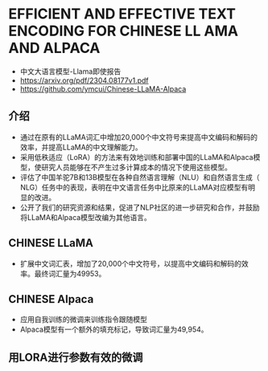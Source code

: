 # EFFICIENT AND EFFECTIVE TEXT ENCODING FOR CHINESE LL AMA AND ALPACA
- 中文大语言模型-Llama即使报告
- https://arxiv.org/pdf/2304.08177v1.pdf
- https://github.com/ymcui/Chinese-LLaMA-Alpaca
## 介绍
- 通过在原有的LLaMA词汇中增加20,000个中文符号来提高中文编码和解码的效率，并提高LLaMA的中文理解能力。
- 采用低秩适应（LoRA）的方法来有效地训练和部署中国的LLaMA和Alpaca模型，使研究人员能够在不产生过多计算成本的情况下使用这些模型。
- 评估了中国羊驼7B和13B模型在各种自然语言理解（NLU）和自然语言生成（ NLG）任务中的表现，表明在中文语言任务中比原来的LLaMA对应模型有明显的改进。
- 公开了我们的研究资源和结果，促进了NLP社区的进一步研究和合作，并鼓励将LLaMA和Alpaca模型改编为其他语言。
## CHINESE LLaMA
- 扩展中文词汇表，增加了20,000个中文符号，以提高中文编码和解码的效率。最终词汇量为49953。
## CHINESE Alpaca
- 应用自我训练的微调来训练指令跟随模型
- Alpaca模型有一个额外的填充标记，导致词汇量为49,954。
## 用LORA进行参数有效的微调
